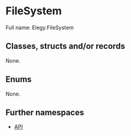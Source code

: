 ﻿
# FileSystem

Full name: Elegy.FileSystem

## Classes, structs and/or records

None.

## Enums

None.

## Further namespaces

* [API](API/index.md)


